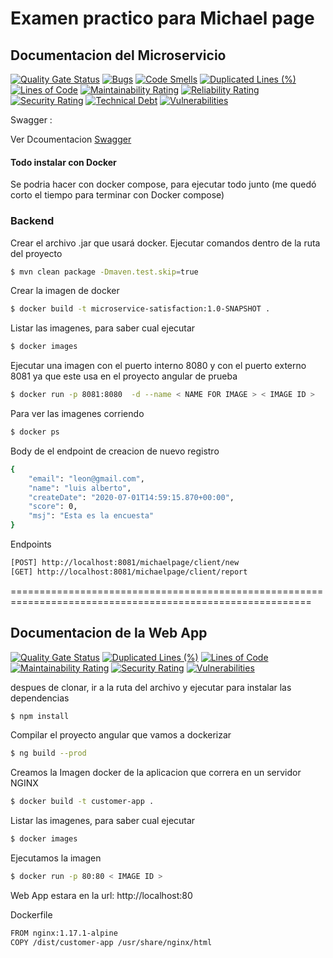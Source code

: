 # Examen practico para Michael page

## Documentacion del Microservicio
[![Quality Gate Status](https://sonarcloud.io/api/project_badges/measure?project=leon-cyber_ms-satisfaction&metric=alert_status)](https://sonarcloud.io/dashboard?id=leon-cyber_ms-satisfaction)
[![Bugs](https://sonarcloud.io/api/project_badges/measure?project=leon-cyber_ms-satisfaction&metric=bugs)](https://sonarcloud.io/dashboard?id=leon-cyber_ms-satisfaction)
[![Code Smells](https://sonarcloud.io/api/project_badges/measure?project=leon-cyber_ms-satisfaction&metric=code_smells)](https://sonarcloud.io/dashboard?id=leon-cyber_ms-satisfaction)
[![Duplicated Lines (%)](https://sonarcloud.io/api/project_badges/measure?project=leon-cyber_ms-satisfaction&metric=duplicated_lines_density)](https://sonarcloud.io/dashboard?id=leon-cyber_ms-satisfaction)
[![Lines of Code](https://sonarcloud.io/api/project_badges/measure?project=leon-cyber_ms-satisfaction&metric=ncloc)](https://sonarcloud.io/dashboard?id=leon-cyber_ms-satisfaction)
[![Maintainability Rating](https://sonarcloud.io/api/project_badges/measure?project=leon-cyber_ms-satisfaction&metric=sqale_rating)](https://sonarcloud.io/dashboard?id=leon-cyber_ms-satisfaction)
[![Reliability Rating](https://sonarcloud.io/api/project_badges/measure?project=leon-cyber_ms-satisfaction&metric=reliability_rating)](https://sonarcloud.io/dashboard?id=leon-cyber_ms-satisfaction)
[![Security Rating](https://sonarcloud.io/api/project_badges/measure?project=leon-cyber_ms-satisfaction&metric=security_rating)](https://sonarcloud.io/dashboard?id=leon-cyber_ms-satisfaction)
[![Technical Debt](https://sonarcloud.io/api/project_badges/measure?project=leon-cyber_ms-satisfaction&metric=sqale_index)](https://sonarcloud.io/dashboard?id=leon-cyber_ms-satisfaction)
[![Vulnerabilities](https://sonarcloud.io/api/project_badges/measure?project=leon-cyber_ms-satisfaction&metric=vulnerabilities)](https://sonarcloud.io/dashboard?id=leon-cyber_ms-satisfaction)


Swagger :

Ver Dcoumentacion [Swagger](http://localhost:8081/michaelpage/swagger-ui.html)


#### Todo instalar con Docker
Se podria hacer con docker compose, para ejecutar todo junto (me quedó corto el tiempo para terminar con Docker compose)
### Backend

Crear el archivo .jar que usará docker.
Ejecutar comandos dentro de la ruta del proyecto
```sh
$ mvn clean package -Dmaven.test.skip=true
```

Crear la imagen de docker
```sh
$ docker build -t microservice-satisfaction:1.0-SNAPSHOT .
```

Listar las imagenes, para saber cual ejecutar
```sh
$ docker images
```

Ejecutar una imagen con el puerto interno 8080 y con el puerto externo 8081 ya que este usa en el proyecto angular de prueba
```sh
$ docker run -p 8081:8080  -d --name < NAME FOR IMAGE > < IMAGE ID >
```

Para ver las imagenes corriendo
```sh
$ docker ps
```
Body de el endpoint de creacion de nuevo registro
```sh
{
    "email": "leon@gmail.com",
    "name": "luis alberto",
    "createDate": "2020-07-01T14:59:15.870+00:00",
    "score": 0,
    "msj": "Esta es la encuesta"
}
```

Endpoints
```sh
[POST] http://localhost:8081/michaelpage/client/new
[GET] http://localhost:8081/michaelpage/client/report
```



==========================================================================================================
## Documentacion de la Web App

[![Quality Gate Status](https://sonarcloud.io/api/project_badges/measure?project=leon-cyber_customer-app&metric=alert_status)](https://sonarcloud.io/dashboard?id=leon-cyber_customer-app)
[![Duplicated Lines (%)](https://sonarcloud.io/api/project_badges/measure?project=leon-cyber_customer-app&metric=duplicated_lines_density)](https://sonarcloud.io/dashboard?id=leon-cyber_customer-app)
[![Lines of Code](https://sonarcloud.io/api/project_badges/measure?project=leon-cyber_customer-app&metric=ncloc)](https://sonarcloud.io/dashboard?id=leon-cyber_customer-app)
[![Maintainability Rating](https://sonarcloud.io/api/project_badges/measure?project=leon-cyber_customer-app&metric=sqale_rating)](https://sonarcloud.io/dashboard?id=leon-cyber_customer-app)
[![Security Rating](https://sonarcloud.io/api/project_badges/measure?project=leon-cyber_customer-app&metric=security_rating)](https://sonarcloud.io/dashboard?id=leon-cyber_customer-app)
[![Vulnerabilities](https://sonarcloud.io/api/project_badges/measure?project=leon-cyber_customer-app&metric=vulnerabilities)](https://sonarcloud.io/dashboard?id=leon-cyber_customer-app)


despues de clonar, ir a la ruta del archivo y ejecutar para instalar las dependencias
```sh
$ npm install
```

Compilar el proyecto angular que vamos a dockerizar 
```sh
$ ng build --prod
```

Creamos la Imagen docker de la aplicacion que correra en un servidor NGINX
```sh
$ docker build -t customer-app .
```

Listar las imagenes, para saber cual ejecutar
```sh
$ docker images
```

Ejecutamos la imagen  
```sh
$ docker run -p 80:80 < IMAGE ID >
```
Web App estara en la url: http://localhost:80


Dockerfile 
```sh
FROM nginx:1.17.1-alpine
COPY /dist/customer-app /usr/share/nginx/html
```














